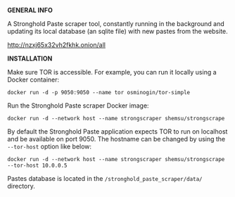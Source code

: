 **GENERAL INFO**

A Stronghold Paste scraper tool, constantly running in the background and updating its local database (an sqlite file) with new pastes from the website.

http://nzxj65x32vh2fkhk.onion/all

**INSTALLATION**

Make sure TOR is accessible. For example, you can run it locally using a Docker container: 

`docker run -d -p 9050:9050 --name tor osminogin/tor-simple`

Run the Stronghold Paste scraper Docker image:

`docker run -d --network host --name strongscraper shemsu/strongscrape`

By default the Stronghold Paste application expects TOR to run on localhost and be available on port 9050. The hostname can be changed by using the `--tor-host` option like below:

`docker run -d --network host --name strongscraper shemsu/strongscrape --tor-host 10.0.0.5`

Pastes database is located in the `/stronghold_paste_scraper/data/` directory.
